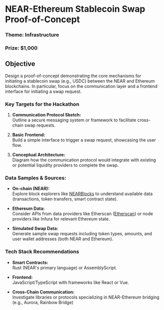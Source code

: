 # NEAR-Ethereum Stablecoin Swap Proof-of-Concept
### Theme: Infrastructure
### Prize: $1,000

## Objective 
Design a proof-of-concept demonstrating the core mechanisms for initiating a stablecoin swap (e.g., USDC) between the NEAR and Ethereum blockchains. In particular, focus on the communication layer and a frontend interface for initiating a swap request.

### Key Targets for the Hackathon
1. **Communication Protocol Sketch:**  
   Outline a secure messaging system or framework to facilitate cross-chain swap requests.

2. **Basic Frontend:**  
   Build a simple interface to trigger a swap request, showcasing the user flow.

3. **Conceptual Architecture:**  
   Diagram how the communication protocol would integrate with existing or potential liquidity providers to complete the swap.

### Data Samples & Sources:
- **On-chain (NEAR):**  
  Explore block explorers like [NEARBlocks](https://nearblocks.io/) to understand available data (transactions, token transfers, smart contract state).

- **Ethereum Data:**  
  Consider APIs from data providers like Etherscan ([Etherscan](https://etherscan.io/)) or node providers like Infura for relevant Ethereum state.

- **Simulated Swap Data:**  
  Generate sample swap requests including token types, amounts, and user wallet addresses (both NEAR and Ethereum).

### Tech Stack Recommendations
- **Smart Contracts:**  
  Rust (NEAR's primary language) or AssemblyScript.

- **Frontend:**  
  JavaScript/TypeScript with frameworks like React or Vue.

- **Cross-Chain Communication:**  
  Investigate libraries or protocols specializing in NEAR-Ethereum bridging (e.g., Aurora, Rainbow Bridge)
